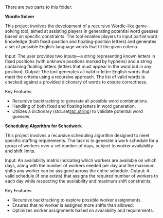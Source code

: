 There are two parts to this folder:

**Wordle Solver**

This project involves the development of a recursive Wordle-like game-solving tool, aimed at assisting players in generating potential word guesses based on specific constraints. The tool enables players to input partial word knowledge (both fixed-position and floating-position letters) and generates a set of possible English-language words that fit the given criteria.

Input: The user provides two inputs—a string representing known letters in fixed positions (with unknown positions marked by hyphens) and a string containing floating letters (letters that must appear in the word but in any position).
Output: The tool generates all valid n-letter English words that meet the criteria using a recursive approach. The list of valid words is checked against a provided dictionary of words to ensure correctness.

Key Features:
- Recursive backtracking to generate all possible word combinations.
- Handling of both fixed and floating letters in word generation.
- Utilizes a dictionary (std::set<std::string>) to validate potential word guesses.

**Scheduling Algorithm for Schedwork**

This project involves a recursive scheduling algorithm designed to meet specific staffing requirements. The task is to generate a work schedule for a group of workers over a set number of days, subject to worker availability and shift limits.

Input: An availability matrix indicating which workers are available on which days, along with the number of workers needed per day and the maximum shifts any worker can be assigned across the entire schedule.
Output: A valid schedule (if one exists) that assigns the required number of workers to each day while respecting the availability and maximum shift constraints.

Key Features:
- Recursive backtracking to explore possible worker assignments.
- Ensures that no worker is assigned more shifts than allowed.
- Optimizes worker assignments based on availability and requirements.
